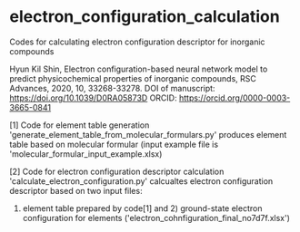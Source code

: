 # electron_configuration_calculation
Codes for calculating electron configuration descriptor for inorganic compounds

Hyun Kil Shin, Electron configuration-based neural network model to predict physicochemical properties of inorganic compounds, RSC Advances, 2020, 10, 33268-33278.
DOI of manuscript: https://doi.org/10.1039/D0RA05873D
ORCID: https://orcid.org/0000-0003-3665-0841

[1] Code for element table generation
'generate_element_table_from_molecular_formulars.py' produces element table based on molecular formular
(input example file is 'molecular_formular_input_example.xlsx)

[2] Code for electron configuration descriptor calculation
'calculate_electron_configuration.py' calcualtes electron configuration descriptor based on two input files:
1) element table prepared by code[1] and 2) ground-state electron configuration for elements ('electron_cohnfiguration_final_no7d7f.xlsx')
